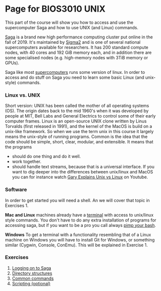 # Page for BIOS3010 UNIX

This part of the course will show you how to access and use the supercomputer Saga and how to use UNIX (and Linux) commands.

[Saga](https://www.sigma2.no/systems#saga) is a brand new high performance computing cluster put online in the fall of 2019. It's maintained by [Sigma2](https://www.sigma2.no/) and is one of several national supercomputers available for researchers. It has 200 standard compute nodes, with 40 cores and 192 GiB memory each, and in addition there are some specialised nodes (e.g. high-memory nodes with 3TiB memory or GPUs).

Saga like most [supercomputers](https://en.wikipedia.org/wiki/Supercomputer_operating_systems) runs some version of linux. In order to access and do stuff on Saga you need to learn some basic Linux (and unix-style) commands.

### Linux vs. UNIX
Short version: UNIX has been called the mother of all operating systems (OS). The origin dates back to the mid 1960's when it was developed by people at MIT, Bell Labs and General Electrics to control some of their early computer frames. Linux is an open-source UNIX clone written by Linus Torvalds (first released in 1991), and the kernel of the MacOS is build on a unix-like framework. So when we use the term unix in this course it largely means the unix-style of running programs.  Common is the idea that the code should be simple, short, clear, modular, and extensible. It means that the programs
- should do one thing and do it well.
- work together.
- should handle text streams, because that is a universal interface.
If you want to dig deeper into the differences between unix/linux and MacOS you can for instance watch [Gary Explains Unix vs Linux](https://youtu.be/jowCUo_UGts) on Youtube.


### Software
In order to get started you will need a shell. An we will cover that topic in Exercises 1.

**Mac and Linux** machines already have a [terminal](https://en.wikipedia.org/wiki/Terminal_emulator) with access to unix/linux style commands. You don't have to do any extra installation of programs for accessing saga, but if you want to be a pro you call always [pimp your bash](https://www.itworld.com/article/2833199/3-ways-to-pimp-your-bash-console.html).

**Windows**
To get a terminal with a functionality resembling that of a Linux machine on Windows you will have to install Git for Windows, or something similar (Cygwin, Console, ConEmu). This will be explained in Exercise 1.

### Exercises
1) [Logging on to Saga](Exercises/Exercise_1.md)
2) [Directory structures](Exercises/Exercise_2_folder_structure.md)
3) [Common commands](Exercises/Exercise_3_cmds.md)
4) [Scripting (optional)](Exercises/Exercise_4_scripts.md)
